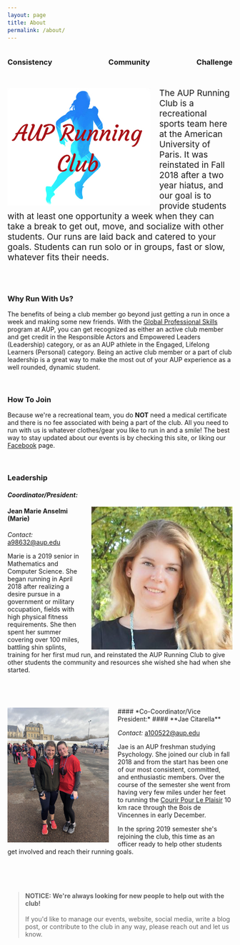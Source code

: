 ```yaml
---
layout: page
title: About
permalink: /about/
---
```

<h3 style="float:left;">Consistency</h3> <h3 style="float:left; margin-left: 25%;">Community</h3> <h3 style="float: right; margin-left: 20%;">Challenge</h3><br>

&nbsp;

<img style="float:left; margin-right:20px;" src="/assets/AUP Running Club.jpg">
<div style="font-size: 19px;">
 The AUP Running Club is a recreational sports team here at the American University of Paris. It was reinstated in Fall 2018 after a two year hiatus, and our goal is to provide students with at least one opportunity a week when they can take a break to get out, move, and socialize with other students. Our runs are laid back and catered to your goals. Students can run solo or in groups, fast or slow, whatever fits their needs.
</div>
 &nbsp;

 &nbsp;

### Why Run With Us?


The benefits of being a club member go beyond just getting a run in once a week and making some new friends. With the [Global Professional Skills](https://www.aup.edu/student-life/activities/GPS) program at AUP, you can get recognized as either an active club member and get credit in the Responsible Actors and Empowered Leaders (Leadership) category, or as an AUP athlete in the Engaged, Lifelong Learners (Personal) category. Being an active club member or a part of club leadership is a great way to make the most out of your AUP experience as a well rounded, dynamic student.


&nbsp;

### How To Join

Because we're a recreational team, you do **NOT** need a medical certificate and there is no fee associated with being a part of the club. All you need to run with us is whatever clothes/gear you like to run in and a smile! The best way to stay updated about our events is by checking this site, or liking our [Facebook](https://www.facebook.com/AUPRUNNING/) page.


&nbsp;

### **Leadership**
#### *Coordinator/President:*
<img style="float:right; margin-left:20px;" src="/assets/cropped.jpg">


#### **Jean Marie Anselmi (Marie)**

*Contact:* <a href="mailto:a98632@aup.edu"> a98632@aup.edu </a>

Marie is a 2019 senior in Mathematics and Computer Science. She began running in April 2018 after realizing a desire pursue in a government or military occupation, fields with high physical fitness requirements. She then spent her summer covering over 100 miles, battling shin splints, training for her first mud run, and reinstated the AUP Running Club to give other students the community and resources she wished she had when she started.

&nbsp;

&nbsp;


<img style="float:left; margin-right:20px; width:45%;" src="/assets/gallery/RacePic.jpg">
#### *Co-Coordinator/Vice President:*
#### **Jae Citarella**

*Contact:* <a href="mailto:a100522@aup.edu"> a100522@aup.edu </a>

Jae is an AUP freshman studying Psychology. She joined our club in fall 2018 and from the start has been one of our most consistent, committed, and enthusiastic members. Over the course of the semester she went from having very few miles under her feet to running the [Courir Pour Le Plaisir](http://www.courirpourleplaisir.fr/Page6_3.php) 10 km race through the Bois de Vincennes in early December.

In the spring 2019 semester she's rejoining the club, this time as an officer ready to help other students get involved and reach their running goals.

&nbsp;


&nbsp;


> #### **NOTICE:** We're always looking for new people to help out with the club!
>If you'd like to manage our events, website, social media, write a blog post, or contribute to the club in any way, please reach out and let us know.
